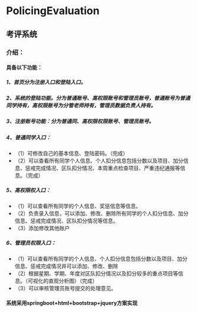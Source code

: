 # PolicingEvaluation
## 考评系统
### 介绍：
#### 具备以下功能：
##### 1、首页分为注册入口和登陆入口。
##### 2、系统的登陆功能。分为普通账号、高权限账号和管理员账号，普通账号为普通同学持有，高权限账号为分管老师持有，管理员数据负责人持有。
##### 3、注册账号功能：分为普通同、高权限权限账号、管理员账号。
##### 4、普通同学入口：
+ （1）可修改自己的基本信息、登陆密码。（完成）
+ （2）可以查看所有同学个人信息、个人扣分信息包括分数以及项目、加分信息、惩戒完成情况、区队扣分情况、本周重点检查项目、严重违纪通报等信息。（完成）
##### 5、高权限权入口：
+ （1）可以查看所有同学的个人信息、奖惩信息等信息。
+ （2）负责录入信息，可以添加、修改、删除所有同学的个人扣分信息、加分信息、惩戒完成情况、区队扣分情况等信息。
+ （3）添加修改其他账户
##### 6、管理员权限入口：
+ （1）可以查看所有同学的个人信息、个人扣分信息包括分数以及项目、加分信息、惩戒完成情况并可以添加、修改、删除
+ （2）根据星期、学期、年度对区队扣分情况以及扣分较多的重点项目等信息。（可视化的直观分析图）（完成）
+ （3）可以审核管理员账号提交的处理意见。

#### 系统采用springboot+html+bootstrap+jquery方案实现
